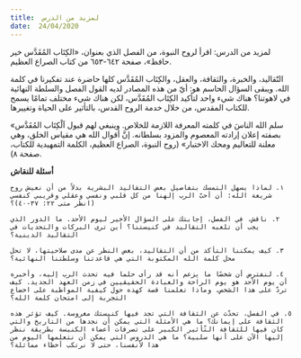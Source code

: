 ```yaml
---
title:  لمزيد من الدرس
date:  24/04/2020
---
```


لمزيد من الدرس: اقرأ لروح النبوة، من الفصل الذي بعنوان، «الكِتَاب المُقَدَّس خير حافظ»، صفحة ٦٤٢-٦٥٣ من كتاب الصراع العظيم.

التّقاليد، والخبرة، والثقافة، والعقل، والكِتَاب المُقَدَّس كلها حاضرة عند تفكيرنا في كلمة الله. ويبقى السؤال الحاسم هو: أيّ من هذه المصادر لديه القول الفصل والسلطة النهائية في لاهوتنا؟ هناك شيء واحد لتأكيد الكِتَاب المُقَدَّس، لكن هناك شيء مختلف تمامًا يسمح للكتاب المقدس، من خلال خدمة الروح القدس، بالتأثير على الحياة وتغييرها.

«سلم الله الناسَ في كلمته المعرفة اللازمة للخلاص. وينبغي لهم قبول اَلْكِتَاب المُقَدَّس بصفته إعلان إرادته المعصوم والمزود بسلطانه. إنَّ أقوال الله هي مقياس الخلق، وهي معلنة للتعاليم ومحك الاختبار» (روح النبوة، الصراع العظيم، الكلمة التمهيدية للكتاب، صفحة ٨).

**أسئلة للنقاش**

`١. لماذا يسهل التمسك بتفاصيل بعض التقاليد البشرية بدلاً من أن نعيش روح شريعة الله: أن أحبّ الرب إلهنا من كل قلبي ونفسي وعقلي وقريبي كنفسي (انظر متى ٢٢: ٣٧-٤٠)؟`

`٢. ناقش، في الفصل، إجابتك على السؤال الأخير ليوم الأحد. ما الدور الذي يجب أن تلعبه التقاليد في كنيستنا؟ أين ترى البركات والتحديات في التقاليد الدينية؟`

`٣. كيف يمكننا التأكد من أن التقاليد، بغض النظر عن مدى صلاحيتها، لا تحل محل كلمة الله المكتوبة التي هي قاعدتنا وسلطتنا النهائية؟`

`٤. لنفترض أن شخصًا ما يزعم أنه قد رأى حلما فيه تحدث الرب إليه، وأخبره أن يوم الأحد هو يوم الراحة والعبادة الحقيقيين في زمن العهد الجديد. كيف تردّ على هذا الشخص، وماذا تعلمنا قصة كهذه حول كيفية المواظبة على اخضاع التجربة إلى امتحان كلمة الله؟`

`٥. في الفصل، تحدّث عن الثقافة التي تجد فيها كنيستك مغروسة. كيف تؤثر هذه الثقافة على إيمانك؟ ما هي الأمثلة التي يمكن أن نجدها من التاريخ والتي كان فيها للثقافة التّأثير الكبير على تصرفات أعضاء الكنيسة بطريقة ننظر إليها الآن على أنها سلبية؟ ما هي الدروس التي يمكن أن نتعلمها اليوم من هذا لأنفسنا، حتى لا نرتكب أخطاء مماثلة؟`
